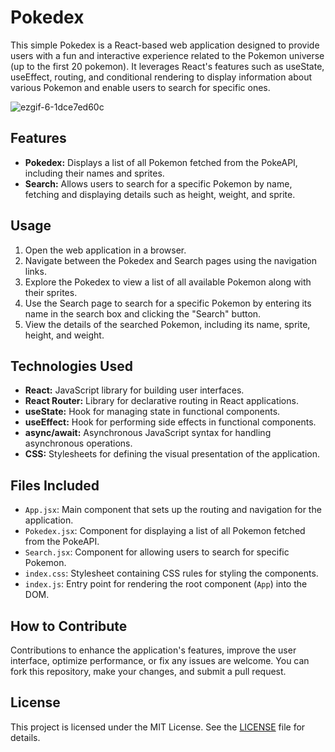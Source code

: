 # Pokedex

This simple Pokedex is a React-based web application designed to provide users with a fun and interactive experience related to the Pokemon universe (up to the first 20 pokemon). It leverages React's features such as useState, useEffect, routing, and conditional rendering to display information about various Pokemon and enable users to search for specific ones.

![ezgif-6-1dce7ed60c](https://github.com/anthonynguyent/pokedex/assets/54492419/1beb619e-b527-4778-8523-a5345eac274e)

## Features

-   **Pokedex:** Displays a list of all Pokemon fetched from the PokeAPI, including their names and sprites.
-   **Search:** Allows users to search for a specific Pokemon by name, fetching and displaying details such as height, weight, and sprite.

## Usage

1. Open the web application in a browser.
2. Navigate between the Pokedex and Search pages using the navigation links.
3. Explore the Pokedex to view a list of all available Pokemon along with their sprites.
4. Use the Search page to search for a specific Pokemon by entering its name in the search box and clicking the "Search" button.
5. View the details of the searched Pokemon, including its name, sprite, height, and weight.

## Technologies Used

-   **React:** JavaScript library for building user interfaces.
-   **React Router:** Library for declarative routing in React applications.
-   **useState:** Hook for managing state in functional components.
-   **useEffect:** Hook for performing side effects in functional components.
-   **async/await:** Asynchronous JavaScript syntax for handling asynchronous operations.
-   **CSS:** Stylesheets for defining the visual presentation of the application.

## Files Included

-   `App.jsx`: Main component that sets up the routing and navigation for the application.
-   `Pokedex.jsx`: Component for displaying a list of all Pokemon fetched from the PokeAPI.
-   `Search.jsx`: Component for allowing users to search for specific Pokemon.
-   `index.css`: Stylesheet containing CSS rules for styling the components.
-   `index.js`: Entry point for rendering the root component (`App`) into the DOM.

## How to Contribute

Contributions to enhance the application's features, improve the user interface, optimize performance, or fix any issues are welcome. You can fork this repository, make your changes, and submit a pull request.

## License

This project is licensed under the MIT License. See the [LICENSE](LICENSE) file for details.
